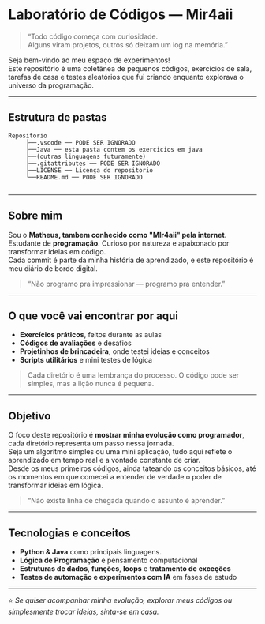 # **Laboratório de Códigos — Mir4aii**

> “Todo código começa com curiosidade.  
> Alguns viram projetos, outros só deixam um log na memória.”  

Seja bem-vindo ao meu espaço de experimentos!  
Este repositório é uma coletânea de pequenos códigos, exercícios de sala, tarefas de casa e testes aleatórios que fui criando enquanto explorava o universo da programação.

---
## Estrutura de pastas
```
Repositorio
     ├──.vscode ── PODE SER IGNORADO
     ├──Java ── esta pasta contem os exercicios em java
     ├──(outras linguagens futuramente)
     ├──.gitattributes ── PODE SER IGNORADO
     ├──LICENSE ── Licença do repositorio
     └──README.md ── PODE SER IGNORADO
 
```

---
##  Sobre mim

Sou o **Matheus, tambem conhecido como "MIr4aii" pela internet**. Estudante de **programação**. Curioso por natureza e apaixonado por transformar ideias em código.  
Cada commit é parte da minha história de aprendizado, e este repositório é meu diário de bordo digital.

> “Não programo pra impressionar — programo pra entender.”
---

##  O que você vai encontrar por aqui

-  **Exercícios práticos**, feitos durante as aulas  
-  **Códigos de avaliações** e desafios  
-  **Projetinhos de brincadeira**, onde testei ideias e conceitos  
-  **Scripts utilitários** e mini testes de lógica  

> Cada diretório é uma lembrança do processo. O código pode ser simples, mas a lição nunca é pequena.

---

##  Objetivo

O foco deste repositório é **mostrar minha evolução como programador**, cada diretório representa um passo nessa jornada.  
Seja um algoritmo simples ou uma mini aplicação, tudo aqui reflete o aprendizado em tempo real e a vontade constante de criar.  
Desde os meus primeiros códigos, ainda tateando os conceitos básicos, até os momentos em que comecei a entender de verdade o poder de transformar ideias em lógica.  

> “Não existe linha de chegada quando o assunto é aprender.”

---

##  Tecnologias e conceitos

- **Python & Java** como principais linguagens.
- **Lógica de Programação** e pensamento computacional  
- **Estruturas de dados**, **funções**, **loops** e **tratamento de exceções**  
- **Testes de automação e experimentos com IA** em fases de estudo  

---

⭐ *Se quiser acompanhar minha evolução, explorar meus códigos ou simplesmente trocar ideias, sinta-se em casa.*  
